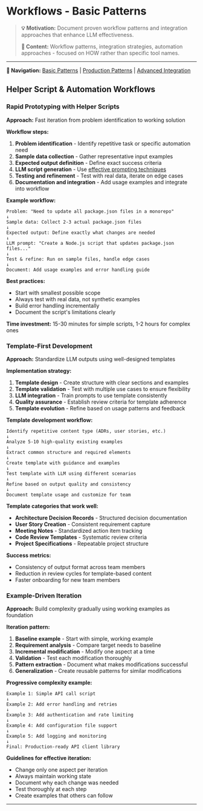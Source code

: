 # Workflows - Basic Patterns

> **💡 Motivation:** Document proven workflow patterns and integration approaches that enhance LLM effectiveness.
> 
> **📝 Content:** Workflow patterns, integration strategies, automation approaches - focused on HOW rather than specific tool names.

---

**📍 Navigation:** [Basic Patterns](05a-workflows-basic.md) | [Production Patterns](05b-workflows-production.md) | [Advanced Integration](05c-workflows-advanced.md)


## Helper Script & Automation Workflows

### Rapid Prototyping with Helper Scripts
**Approach:** Fast iteration from problem identification to working solution

**Workflow steps:**
1. **Problem identification** - Identify repetitive task or specific automation need
2. **Sample data collection** - Gather representative input examples
3. **Expected output definition** - Define exact success criteria
4. **LLM script generation** - Use [effective prompting techniques](04-tips-and-tricks.md#effective-helper-script-prompting)
5. **Testing and refinement** - Test with real data, iterate on edge cases
6. **Documentation and integration** - Add usage examples and integrate into workflow

**Example workflow:**
```
Problem: "Need to update all package.json files in a monorepo"
↓
Sample data: Collect 2-3 actual package.json files
↓  
Expected output: Define exactly what changes are needed
↓
LLM prompt: "Create a Node.js script that updates package.json files..."
↓
Test & refine: Run on sample files, handle edge cases
↓
Document: Add usage examples and error handling guide
```

**Best practices:**
- Start with smallest possible scope
- Always test with real data, not synthetic examples
- Build error handling incrementally
- Document the script's limitations clearly

**Time investment:** 15-30 minutes for simple scripts, 1-2 hours for complex ones

### Template-First Development
**Approach:** Standardize LLM outputs using well-designed templates

**Implementation strategy:**
1. **Template design** - Create structure with clear sections and examples
2. **Template validation** - Test with multiple use cases to ensure flexibility
3. **LLM integration** - Train prompts to use template consistently
4. **Quality assurance** - Establish review criteria for template adherence
5. **Template evolution** - Refine based on usage patterns and feedback

**Template development workflow:**
```
Identify repetitive content type (ADRs, user stories, etc.)
↓
Analyze 5-10 high-quality existing examples
↓
Extract common structure and required elements
↓
Create template with guidance and examples
↓
Test template with LLM using different scenarios
↓
Refine based on output quality and consistency
↓
Document template usage and customize for team
```

**Template categories that work well:**
- **Architecture Decision Records** - Structured decision documentation
- **User Story Creation** - Consistent requirement capture
- **Meeting Notes** - Standardized action item tracking
- **Code Review Templates** - Systematic review criteria
- **Project Specifications** - Repeatable project structure

**Success metrics:**
- Consistency of output format across team members
- Reduction in review cycles for template-based content
- Faster onboarding for new team members

### Example-Driven Iteration
**Approach:** Build complexity gradually using working examples as foundation

**Iteration pattern:**
1. **Baseline example** - Start with simple, working example
2. **Requirement analysis** - Compare target needs to baseline
3. **Incremental modification** - Modify one aspect at a time
4. **Validation** - Test each modification thoroughly
5. **Pattern extraction** - Document what makes modifications successful
6. **Generalization** - Create reusable patterns for similar modifications

**Progressive complexity example:**
```
Example 1: Simple API call script
↓
Example 2: Add error handling and retries  
↓
Example 3: Add authentication and rate limiting
↓
Example 4: Add configuration file support
↓
Example 5: Add logging and monitoring
↓
Final: Production-ready API client library
```

**Guidelines for effective iteration:**
- Change only one aspect per iteration
- Always maintain working state
- Document why each change was needed
- Test thoroughly at each step
- Create examples that others can follow

---

